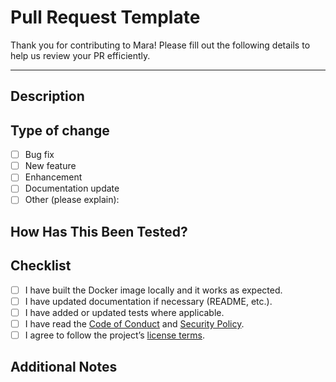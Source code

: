 # Pull Request Template

Thank you for contributing to Mara! Please fill out the following details to help us review your PR efficiently.

---

## Description

<!--
Please describe what changes you made and why.
If it fixes an issue, please reference the issue number.
-->

## Type of change

- [ ] Bug fix
- [ ] New feature
- [ ] Enhancement
- [ ] Documentation update
- [ ] Other (please explain):

## How Has This Been Tested?

<!--
Explain how you tested your changes (e.g., commands run, environment used).
Include any relevant Docker build and run commands.
-->

## Checklist

- [ ] I have built the Docker image locally and it works as expected.
- [ ] I have updated documentation if necessary (README, etc.).
- [ ] I have added or updated tests where applicable.
- [ ] I have read the [Code of Conduct](./CODE_OF_CONDUCT.md) and [Security Policy](./SECURITY.md).
- [ ] I agree to follow the project’s [license terms](./LICENSE).

## Additional Notes

<!--
Anything else you want to share? Screenshots, related issues, etc.
-->